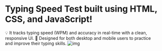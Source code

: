 <h1>Typing Speed Test built using HTML, CSS, and JavaScript!</h1>
💡 It tracks typing speed (WPM) and accuracy in real-time with a clean, responsive UI.
🎯 Designed for both desktop and mobile users to practice and improve their typing skills.
<img src="https://media.licdn.com/dms/image/v2/D562DAQFL-n6EvKO9tQ/profile-treasury-image-shrink_800_800/profile-treasury-image-shrink_800_800/0/1737561957103?e=1756051200&v=beta&t=exnl3JRmpHuG-P1mO1rcaU9sIg9MBhmMphcaSpElp_s" alt="img"><img>
